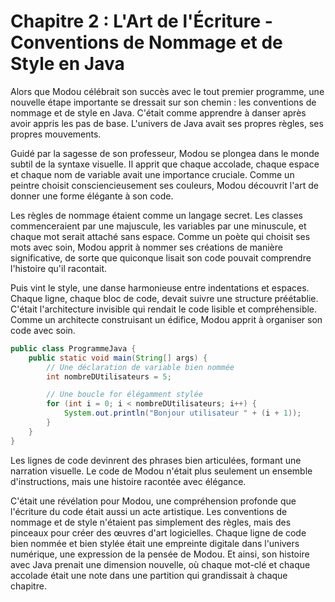 # Chapitre 2 : L'Art de l'Écriture - Conventions de Nommage et de Style en Java

Alors que Modou célébrait son succès avec le tout premier programme, une nouvelle étape importante se dressait sur son chemin : les conventions de nommage et de style en Java. C'était comme apprendre à danser après avoir appris les pas de base. L'univers de Java avait ses propres règles, ses propres mouvements.

Guidé par la sagesse de son professeur, Modou se plongea dans le monde subtil de la syntaxe visuelle. Il apprit que chaque accolade, chaque espace et chaque nom de variable avait une importance cruciale. Comme un peintre choisit consciencieusement ses couleurs, Modou découvrit l'art de donner une forme élégante à son code.

Les règles de nommage étaient comme un langage secret. Les classes commenceraient par une majuscule, les variables par une minuscule, et chaque mot serait attaché sans espace. Comme un poète qui choisit ses mots avec soin, Modou apprit à nommer ses créations de manière significative, de sorte que quiconque lisait son code pouvait comprendre l'histoire qu'il racontait.

Puis vint le style, une danse harmonieuse entre indentations et espaces. Chaque ligne, chaque bloc de code, devait suivre une structure préétablie. C'était l'architecture invisible qui rendait le code lisible et compréhensible. Comme un architecte construisant un édifice, Modou apprit à organiser son code avec soin.

```java
public class ProgrammeJava {
    public static void main(String[] args) {
        // Une déclaration de variable bien nommée
        int nombreDUtilisateurs = 5;

        // Une boucle for élégamment stylée
        for (int i = 0; i < nombreDUtilisateurs; i++) {
            System.out.println("Bonjour utilisateur " + (i + 1));
        }
    }
}
```

Les lignes de code devinrent des phrases bien articulées, formant une narration visuelle. Le code de Modou n'était plus seulement un ensemble d'instructions, mais une histoire racontée avec élégance.

C'était une révélation pour Modou, une compréhension profonde que l'écriture du code était aussi un acte artistique. Les conventions de nommage et de style n'étaient pas simplement des règles, mais des pinceaux pour créer des œuvres d'art logicielles. Chaque ligne de code bien nommée et bien stylée était une empreinte digitale dans l'univers numérique, une expression de la pensée de Modou. Et ainsi, son histoire avec Java prenait une dimension nouvelle, où chaque mot-clé et chaque accolade était une note dans une partition qui grandissait à chaque chapitre.
